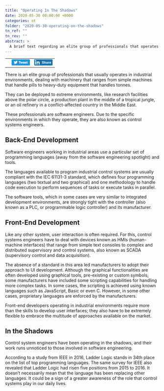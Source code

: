 ```yaml
---
title: "Operating In The Shadows"
date: 2020-05-30 00:00:00 +0000
categories: ot
folder: "2020-05-30-operating-on-the-shadows"
tn_ref: ""
tn_rev: ""
abstract: >
  A brief text regarding an elite group of professionals that operates in industrial environments.
---
```

<table style="width:35%">
  <tr>
    <td style="vertical-align:bottom">
<script type='text/javascript' src='https://storage.ko-fi.com/cdn/widget/Widget_2.js'></script><script type='text/javascript'>kofiwidget2.init('Support Me on Ko-fi', '#29abe0', 'Z8Z37OFYG');kofiwidget2.draw();</script> 
    </td>
    <td style="vertical-align:bottom">
<a class="twitter-share-button"
href="https://twitter.com/intent/tweet?text=Operating%20In%20The%20Shadows&url=hhttps://hardpath.co.uk/ot/2020/05/30/operating-on-the-shadows.html">
<img src="/assets/images/generic/tweet.png"></a>
    </td>
    <td style="vertical-align:bottom">
<a href="http://www.linkedin.com/shareArticle?url=https://hardpath.co.uk/ot/2020/05/30/operating-on-the-shadows.html">
<img src="/assets/images/generic/linkedinshare.png">
</a>    
    </td>
  </tr>
</table>

There is an elite group of professionals that usually operates in industrial environments, dealing with machinery that ranges from simple machines that handle pills to heavy-duty equipment that handles tonnes.

They can be deployed to extreme environments, like research facilities above the polar circle, a production plant in the middle of a tropical jungle, or an oil refinery in a conflict-affected country in the Middle East.

These professionals are software engineers. Due to the specific environments in which they operate, they are also known as control systems engineers.

## Back-End Development

Software engineers working in industrial areas use a particular set of programming languages (away from the software engineering spotlight) and tools.

The languages available to program industrial control systems are usually compliant with the IEC 61131-3 standard, which defines four programming languages (two textual and two graphical) and one methodology to handle code execution to perform sequences of tasks or execute tasks in parallel.

The software tools, which in some cases are very similar to integrated development environments, are strongly tight with the controller (also known as a PLC, or programmable logic controller) and its manufacturer.

## Front-End Development

Like any other system, user interaction is often required. For this, control systems engineers have to deal with devices known as HMIs (human-machine interfaces) that range from simple text consoles to complex and distributed supervisory and control systems, also known as SCADA (supervisory control and data acquisition).

The absence of a standard in this area led manufacturers to adopt their approach to UI development. Although the graphical functionalities are often developed using graphical tools, pre-existing or custom symbols, some manufacturers have included some scripting capabilities for handling more complex tasks. In some cases, the scripting is achieved using known languages such as JavaScript, Basic or even C. However, in some other cases, proprietary languages are enforced by the manufacturers.

Front-end developers operating in industrial environments require more than the skills to develop user interfaces; they also have to be extremely flexible to embrace the multitude of approaches available on the market.

## In the Shadows

Control system engineers have been operating in the shadows, and their work runs unnoticed to those involved in software engineering. 

According to a study from IEEE in 2016, Ladder Logic stands in 34th place on the list of top programming languages.
The same survey for IEEE also revealed that Ladder Logic had risen five positions from 2015 to 2016. It doesn’t necessarily mean that the language has been replacing other languages. It could be a sign of a greater awareness of the role that control systems play in our daily lives.

